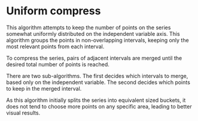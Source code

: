 # Uniform compress

This algorithm attempts to keep the number of points on the series somewhat uniformly distributed on the independent variable axis. This algorithm groups the points in non-overlapping intervals, keeping only the most relevant points from each interval.

To compress the series, pairs of adjacent intervals are merged until the desired total number of points is reached.

There are two sub-algorithms. The first decides which intervals to merge, based only on the independent variable. The second decides which points to keep in the merged interval.

As this algorithm initially splits the series into equivalent sized buckets, it does not tend to choose more points on any specific area, leading to better visual results.

